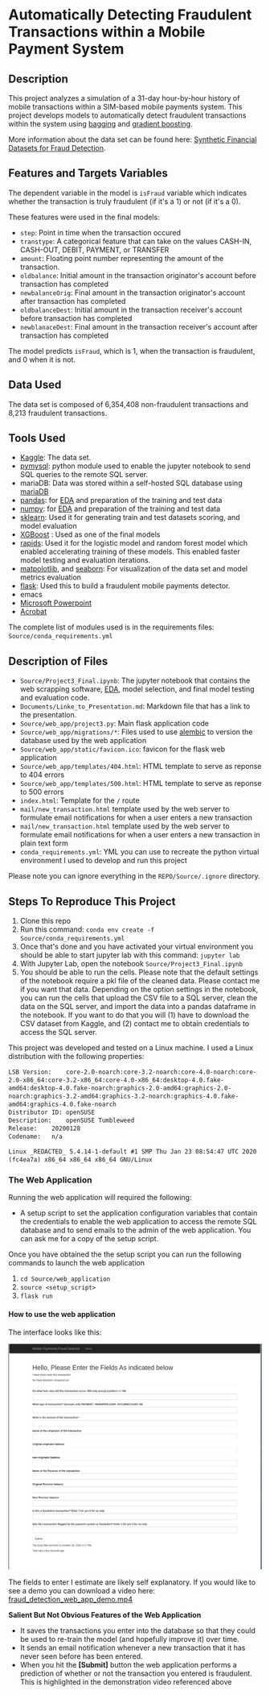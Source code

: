 # Automatically Detecting Fraudulent Transactions within a Mobile Payment System

## Description

This project analyzes a simulation of a 31-day hour-by-hour history of mobile transactions
within a SIM-based mobile payments system. This project develops models to
automatically detect fraudulent transactions within the system using
[bagging](https://en.wikipedia.org/wiki/Bootstrap_aggregating) and [gradient boosting](https://en.wikipedia.org/wiki/Bootstrap_aggregating).

More information about the data set can be found here: [Synthetic Financial Datasets for Fraud Detection](https://www.kaggle.com/ntnu-testimon/paysim1).

## Features and Targets Variables

The dependent variable in the model is `isFraud` variable which indicates
whether the transaction is truly fraudulent (if it's a 1) or not (if it's a 0).

These features were used in the final models:

* `step`: Point in time when the transaction occured
* `transtype`: A categorical feature that can take on the values CASH-IN, CASH-OUT, DEBIT, PAYMENT, or TRANSFER
* `amount`: Floating point number representing the amount of the transaction.
* `oldbalance`: Initial amount in the transaction originator's account before transaction has completed
* `newbalanceOrig`: Final amount in the transaction originator's account after transaction has completed
* `oldbalanceDest`: Initial amount in the transaction receiver's account before transaction has completed
* `newblanaceDest`: Final amount in the transaction receiver's account after transaction has
  completed
  
The model predicts `isFraud`, which is 1, when the transaction is fraudulent,
and 0 when it is not.

## Data Used

The data set is composed of 6,354,408 non-fraudulent transactions and 8,213
fraudulent transactions.

## Tools Used

* [Kaggle](https://www.kaggle.com/ntnu-testimon/paysim1): The data set.
* [pymysql](https://pandas.pydata.org/): python module used to enable the jupyter notebook to send SQL queries to
  the remote SQL server.
* mariaDB: Data was stored within a self-hosted SQL database using [mariaDB](https://en.wikipedia.org/wiki/Bootstrap_aggregating)
* [pandas](https://acrobat.adobe.com/us/en/acrobat/pdf-reader.html): for [EDA]() and preparation of the training and test data
* [numpy](https://pandas.pydata.org/): for [EDA]()  and preparation of the training and test data
* [sklearn](https://en.wikipedia.org/wiki/Bootstrap_aggregating): Used it for generating train and test datasets scoring, and model evaluation
* [XGBoost](http://www.xgboost.com/) : Used as one of the final models
* [rapids](https://rapids.ai/index.html): Used it for the logistic model and random forest model which enabled
  accelerating training of these models. This enabled faster model testing and
  evaluation iterations.
* [matpolotlib](https://rapids.ai/index.html), and [seaborn](https://seaborn.pydata.org/): For visualization of the data set and model
  metrics evaluation
* [flask](https://seaborn.pydata.org/): Used this to build a fraudulent mobile payments detector.
* emacs
* [Microsoft Powerpoint](https://www.microsoft.com/en-us/microsoft-365/powerpoint)
* [Acrobat](https://www.microsoft.com/en-us/microsoft-365/powerpoint)



The complete list of modules used is in the requirements files: `Source/conda_requirements.yml`

## Description of Files




* `Source/Project3_Final.ipynb`: The jupyter notebook that contains the web
scrapping software,
[EDA](https://en.wikipedia.org/wiki/Exploratory_data_analysis), model selection, and final model testing and evaluation code.
* `Documents/Linke_to_Presentation.md`: Markdown file that has a link to the presentation.
* `Source/web_app/project3.py`: Main flask application code
* `Source/web_app/migrations/*`: Files used to use [alembic]() to version the
  database used by the web application
* `Source/web_app/static/favicon.ico`: favicon for the flask web application
* `Source/web_app/templates/404.html`: HTML template to serve as reponse to
  404 errors
* `Source/web_app/templates/500.html`: HTML template to serve as reponse to
  500 errors
* `index.html`: Template for the `/` route
* `mail/new_transaction.html` template used by the web server to formulate
  email notifications for when a user enters a new transaction
* `mail/new_transaction.html` template used by the web server to formulate
  email notifications for when a user enters a new transaction in plain text
  form
* `conda_requirements.yml`: YML you can use to recreate the python virtual
  environment I used to develop and run this project

Please note you can ignore everything in the `REPO/Source/.ignore` directory.

## Steps To Reproduce This Project


1. Clone this repo
1. Run this command: `conda env create -f Source/conda_requirements.yml`
1. Once that's done and you have activated your virtual environment you should
   be able to start jupyter lab with this command: `jupyter lab`
1. With Jupyter Lab, open the notebook `Source/Project3_Final.ipynb`
1. You should be able to run the cells. Please note that the default settings
   of the notebook require a pkl file of the cleaned data. Please contact me
   if you want that data. Depending on the option settings in the notebook,
   you can run the cells that upload the CSV file to a SQL server, clean the
   data on the SQL server, and import the data into a pandas dataframe in the
   notebook. If you want to do that you will (1) have to download the CSV
   dataset from Kaggle, and (2) contact me to obtain credentials to access the
   SQL server.
   
This project was developed and tested on a Linux machine. I used a Linux
distribution with the following properties:

```
LSB Version:	core-2.0-noarch:core-3.2-noarch:core-4.0-noarch:core-2.0-x86_64:core-3.2-x86_64:core-4.0-x86_64:desktop-4.0.fake-amd64:desktop-4.0.fake-noarch:graphics-2.0-amd64:graphics-2.0-noarch:graphics-3.2-amd64:graphics-3.2-noarch:graphics-4.0.fake-amd64:graphics-4.0.fake-noarch
Distributor ID:	openSUSE
Description:	openSUSE Tumbleweed
Release:	20200128
Codename:	n/a
```

```
Linux _REDACTED_ 5.4.14-1-default #1 SMP Thu Jan 23 08:54:47 UTC 2020 (fc4ea7a) x86_64 x86_64 x86_64 GNU/Linux

```

### The Web Application

Running the web application will required the following:

* A setup script to set the application configuration variables that contain
  the credentials to enable the web application to access the remote SQL
  database and to send emails to the admin of the web application. You can
  ask me for a copy of the setup script.
  
Once you have obtained the the setup script you can run the following commands
to launch the web application

1. `cd Source/web_application`
1. `source <setup_script>`
1. `flask run`

#### How to use the web application

The interface looks like this:

![web application](./Data/web_application_interface.png)

The fields to enter I estimate are likely self explanatory. If you would like
to see a demo you can download a video here: [fraud_detection\_web\_app\_demo.mp4](https://www.dropbox.com/s/1qz0a5p72kx2vun/fraud_detection_web_app_demo.mp4?dl=0)

**Salient But Not Obvious Features of the Web Application**

* It saves the transactions you enter into the database so that they could be
  used to re-train the model (and hopefully improve it) over time.
* It sends an email notification whenever a new transaction that it has never
  seen before has been entered.
* When you hit the **\[Submit\]** button the web application performs a
  prediction of whether or not the transaction you entered is
  fraudulent. This is highlighted in the demonstration video referenced above



